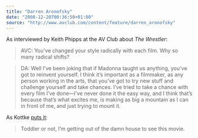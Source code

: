 ```yaml
---
title: "Darren Aronofsky"
date: "2008-12-20T00:36:50+01:00"
source: "http://www.avclub.com/content/feature/darren_aronofsky"
---
```


As interviewed by Keith Phipps at the AV Club about <cite>The Wrestler</cite>:

> AVC: You’ve changed your style radically with each film. Why so many radical shifts?
 
> DA: Well I’ve been joking that if Madonna taught us anything, you’ve got to reinvent yourself. I think it’s important as a filmmaker, as any person working in the arts, that you’ve got to try new stuff and challenge yourself and take chances. I’ve tried to take a chance with every film I’ve done—I’ve never done it the easy way, and I think that’s because that’s what excites me, is making as big a mountain as I can in front of me, and just trying to mount it.

As Kottke [puts it](http://www.kottke.org/08/12/interview-with-darren-aronofsky):

> Toddler or not, I’m getting out of the damn house to see this movie.
